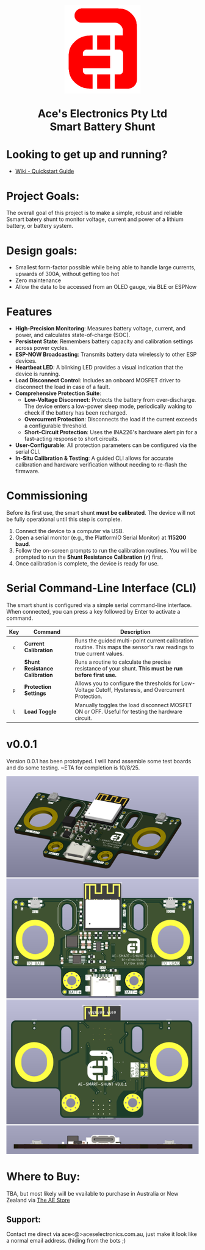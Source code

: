 

<h1 align="center">
  <a href="http://aceselectronics.com.au"><img src=".repo_files/ae_red_320_nobg.png" alt="Ace's Electronics" width="200"></a>  

  Ace's Electronics Pty Ltd  
  Smart Battery Shunt
</h1>

# Looking to get up and running?
- [Wiki - Quickstart Guide](../../wiki/Quickstart-Guide)

# Project Goals:
The overall goal of this project is to make a simple, robust and reliable Ssmart batery shunt to monitor voltage, current and power of a lithium battery, or battery system.

# Design goals:  
- Smallest form-factor possible while being able to handle large currents, upwards of 300A, without getting too hot
- Zero maintenance
- Allow the data to be accessed from an OLED gauge, via BLE or ESPNow

# Features
- **High-Precision Monitoring**: Measures battery voltage, current, and power, and calculates state-of-charge (SOC).
- **Persistent State**: Remembers battery capacity and calibration settings across power cycles.
- **ESP-NOW Broadcasting**: Transmits battery data wirelessly to other ESP devices.
- **Heartbeat LED**: A blinking LED provides a visual indication that the device is running.
- **Load Disconnect Control**: Includes an onboard MOSFET driver to disconnect the load in case of a fault.
- **Comprehensive Protection Suite**:
    - **Low-Voltage Disconnect**: Protects the battery from over-discharge. The device enters a low-power sleep mode, periodically waking to check if the battery has been recharged.
    - **Overcurrent Protection**: Disconnects the load if the current exceeds a configurable threshold.
    - **Short-Circuit Protection**: Uses the INA226's hardware alert pin for a fast-acting response to short circuits.
- **User-Configurable**: All protection parameters can be configured via the serial CLI.
- **In-Situ Calibration & Testing**: A guided CLI allows for accurate calibration and hardware verification without needing to re-flash the firmware.

# Commissioning
Before its first use, the smart shunt **must be calibrated**. The device will not be fully operational until this step is complete.
1.  Connect the device to a computer via USB.
2.  Open a serial monitor (e.g., the PlatformIO Serial Monitor) at **115200 baud**.
3.  Follow the on-screen prompts to run the calibration routines. You will be prompted to run the **Shunt Resistance Calibration (`r`)** first.
4.  Once calibration is complete, the device is ready for use.

# Serial Command-Line Interface (CLI)
The smart shunt is configured via a simple serial command-line interface. When connected, you can press a key followed by Enter to activate a command.

| Key | Command | Description |
|:---:|---|---|
| `c` | **Current Calibration** | Runs the guided multi-point current calibration routine. This maps the sensor's raw readings to true current values. |
| `r` | **Shunt Resistance Calibration** | Runs a routine to calculate the precise resistance of your shunt. **This must be run before first use.** |
| `p` | **Protection Settings** | Allows you to configure the thresholds for Low-Voltage Cutoff, Hysteresis, and Overcurrent Protection. |
| `l` | **Load Toggle** | Manually toggles the load disconnect MOSFET ON or OFF. Useful for testing the hardware circuit. |

# v0.0.1
Version 0.0.1 has been prototyped. I will hand assemble some test boards and do some testing. ~ETA for completion is 10/8/25.

![v0.0.1 PCB iso render](.repo_files/product_images/v0_0_1/v0_0_1_iso.png)
![v0.0.1 PCB top render](.repo_files/product_images/v0_0_1/v0_0_1_top.png)
![v0.0.1 PCB rear render](.repo_files/product_images/v0_0_1/v0_0_1_rear.png)
![v0.0.1 PCB front render](.repo_files/product_images/v0_0_1/v0_0_1_front.png)

# Where to Buy:
TBA, but most likely will be vvailable to purchase in Australia or New Zealand via <a href="https://d1b959-f7.myshopify.com/">The AE Store</a>

## Support:
Contact me direct via ace<@>aceselectronics.com.au, just make it look like a normal email address. (hiding from the bots ;)
